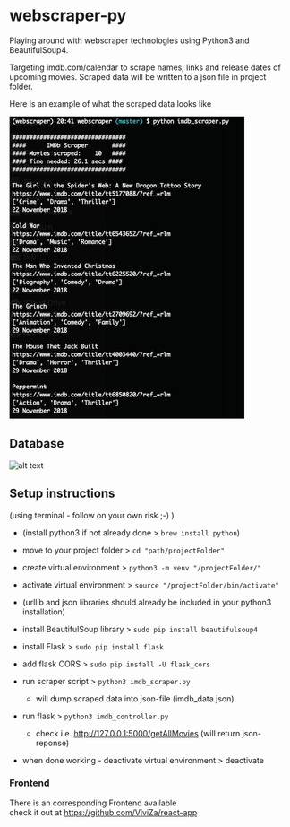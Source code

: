 # webscraper-py
Playing around with webscraper technologies using Python3 and BeautifulSoup4.
 
Targeting imdb.com/calendar to scrape names, links and release dates of upcoming movies.
Scraped data will be written to a json file in project folder.

Here is an example of what the scraped data looks like

![alt text](https://github.com/mayo-s/webscraper-py/blob/master/img/sample_print.png)

## Database
  
![alt text](https://github.com/mayo-s/webscraper-py/blob/master/img/imdb_scraper_db-model.png)
  
## Setup instructions
(using terminal - follow on your own risk ;-) )  
- (install python3 if not already done > `brew install python`)  
- move to your project folder > `cd "path/projectFolder"`  
- create virtual environment > `python3 -m venv "/projectFolder/"`  
- activate virtual environment > `source "/projectFolder/bin/activate"`  
- (urllib and json libraries should already be included in your python3 installation)  
- install BeautifulSoup library > `sudo pip install beautifulsoup4`  
- install Flask > `sudo pip install flask`  
- add flask CORS > `sudo pip install -U flask_cors`  

- run scraper script > `python3 imdb_scraper.py`  
  - will dump scraped data into json-file (imdb_data.json)  
- run flask > `python3 imdb_controller.py`  
  - check i.e. http://127.0.0.1:5000/getAllMovies (will return json-reponse)  

- when done working - deactivate virtual environment > deactivate  

### Frontend
There is an corresponding Frontend available  
check it out at https://github.com/ViviZa/react-app  
